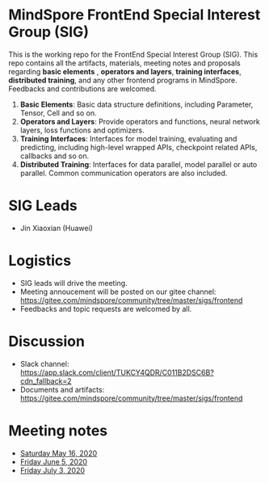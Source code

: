 # MindSpore FrontEnd Special Interest Group (SIG)

This is the working repo for the FrontEnd Special Interest Group (SIG). This repo contains all the artifacts, materials, meeting notes and proposals regarding **basic elements** , **operators and layers**, **training interfaces**, **distributed training**,  and any other frontend programs in MindSpore. Feedbacks and contributions are welcomed.
1. **Basic Elements**: Basic data structure definitions, including Parameter, Tensor, Cell and so on.
2. **Operators and Layers**: Provide operators and functions, neural network layers, loss functions and optimizers.
3. **Training Interfaces**: Interfaces for model training, evaluating and predicting, including high-level wrapped APIs, checkpoint related APIs, callbacks and so on.
4. **Distributed Training**: Interfaces for data parallel, model parallel or auto parallel. Common communication operators are also included.

# SIG Leads

* Jin Xiaoxian (Huawei)

# Logistics

* SIG leads will drive the meeting.
* Meeting annoucement will be posted on our gitee channel: https://gitee.com/mindspore/community/tree/master/sigs/frontend
* Feedbacks and topic requests are welcomed by all.

# Discussion

* Slack channel: https://app.slack.com/client/TUKCY4QDR/C011B2DSC6B?cdn_fallback=2
* Documents and artifacts: https://gitee.com/mindspore/community/tree/master/sigs/frontend

# Meeting notes

* [Saturday May 16, 2020](./meetings/001-20200516.md)
* [Friday June 5, 2020](./meetings/002-20200605.md)
* [Friday July 3, 2020](./meetings/003-20200703.md)
